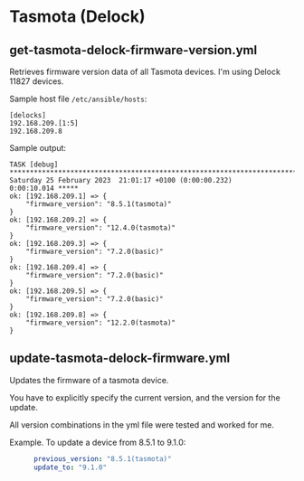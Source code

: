 # Tasmota (Delock)

## get-tasmota-delock-firmware-version.yml

Retrieves firmware version data of all Tasmota devices. I'm using Delock 11827 devices.

Sample host file `/etc/ansible/hosts`:

```
[delocks]
192.168.209.[1:5]
192.168.209.8
```

Sample output:

```
TASK [debug] **************************************************************************************************************************************************
Saturday 25 February 2023  21:01:17 +0100 (0:00:00.232)       0:00:10.014 *****
ok: [192.168.209.1] => {
    "firmware_version": "8.5.1(tasmota)"
}
ok: [192.168.209.2] => {
    "firmware_version": "12.4.0(tasmota)"
}
ok: [192.168.209.3] => {
    "firmware_version": "7.2.0(basic)"
}
ok: [192.168.209.4] => {
    "firmware_version": "7.2.0(basic)"
}
ok: [192.168.209.5] => {
    "firmware_version": "7.2.0(basic)"
}
ok: [192.168.209.8] => {
    "firmware_version": "12.2.0(tasmota)"
}
```


## update-tasmota-delock-firmware.yml

Updates the firmware of a tasmota device.

You have to explicitly specify the current version, and the version for the update.

All version combinations in the yml file were tested and worked for me.

Example. To update a device from 8.5.1 to 9.1.0:

```yaml
      previous_version: "8.5.1(tasmota)"
      update_to: "9.1.0"
```
